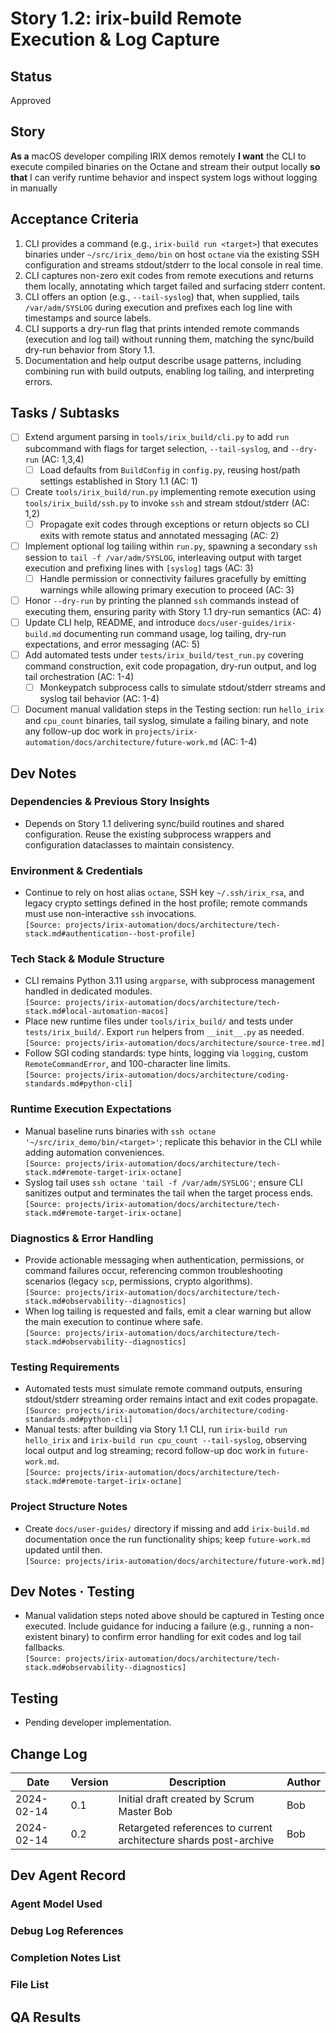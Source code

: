 # Story 1.2: irix-build Remote Execution & Log Capture

## Status
Approved

## Story
**As a** macOS developer compiling IRIX demos remotely
**I want** the CLI to execute compiled binaries on the Octane and stream their output locally
**so that** I can verify runtime behavior and inspect system logs without logging in manually

## Acceptance Criteria
1. CLI provides a command (e.g., `irix-build run <target>`) that executes binaries under `~/src/irix_demo/bin` on host `octane` via the existing SSH configuration and streams stdout/stderr to the local console in real time.
2. CLI captures non-zero exit codes from remote executions and returns them locally, annotating which target failed and surfacing stderr content.
3. CLI offers an option (e.g., `--tail-syslog`) that, when supplied, tails `/var/adm/SYSLOG` during execution and prefixes each log line with timestamps and source labels.
4. CLI supports a dry-run flag that prints intended remote commands (execution and log tail) without running them, matching the sync/build dry-run behavior from Story 1.1.
5. Documentation and help output describe usage patterns, including combining run with build outputs, enabling log tailing, and interpreting errors.

## Tasks / Subtasks
- [ ] Extend argument parsing in `tools/irix_build/cli.py` to add `run` subcommand with flags for target selection, `--tail-syslog`, and `--dry-run` (AC: 1,3,4)
  - [ ] Load defaults from `BuildConfig` in `config.py`, reusing host/path settings established in Story 1.1 (AC: 1)
- [ ] Create `tools/irix_build/run.py` implementing remote execution using `tools/irix_build/ssh.py` to invoke `ssh` and stream stdout/stderr (AC: 1,2)
  - [ ] Propagate exit codes through exceptions or return objects so CLI exits with remote status and annotated messaging (AC: 2)
- [ ] Implement optional log tailing within `run.py`, spawning a secondary `ssh` session to `tail -f /var/adm/SYSLOG`, interleaving output with target execution and prefixing lines with `[syslog]` tags (AC: 3)
  - [ ] Handle permission or connectivity failures gracefully by emitting warnings while allowing primary execution to proceed (AC: 3)
- [ ] Honor `--dry-run` by printing the planned `ssh` commands instead of executing them, ensuring parity with Story 1.1 dry-run semantics (AC: 4)
- [ ] Update CLI help, README, and introduce `docs/user-guides/irix-build.md` documenting run command usage, log tailing, dry-run expectations, and error messaging (AC: 5)
- [ ] Add automated tests under `tests/irix_build/test_run.py` covering command construction, exit code propagation, dry-run output, and log tail orchestration (AC: 1-4)
  - [ ] Monkeypatch subprocess calls to simulate stdout/stderr streams and syslog tail behavior (AC: 1-4)
- [ ] Document manual validation steps in the Testing section: run `hello_irix` and `cpu_count` binaries, tail syslog, simulate a failing binary, and note any follow-up doc work in `projects/irix-automation/docs/architecture/future-work.md` (AC: 1-4)

## Dev Notes
### Dependencies & Previous Story Insights
- Depends on Story 1.1 delivering sync/build routines and shared configuration. Reuse the existing subprocess wrappers and configuration dataclasses to maintain consistency.

### Environment & Credentials
- Continue to rely on host alias `octane`, SSH key `~/.ssh/irix_rsa`, and legacy crypto settings defined in the host profile; remote commands must use non-interactive `ssh` invocations.  
  `[Source: projects/irix-automation/docs/architecture/tech-stack.md#authentication--host-profile]`

### Tech Stack & Module Structure
- CLI remains Python 3.11 using `argparse`, with subprocess management handled in dedicated modules.  
  `[Source: projects/irix-automation/docs/architecture/tech-stack.md#local-automation-macos]`
- Place new runtime files under `tools/irix_build/` and tests under `tests/irix_build/`. Export `run` helpers from `__init__.py` as needed.  
  `[Source: projects/irix-automation/docs/architecture/source-tree.md]`
- Follow SGI coding standards: type hints, logging via `logging`, custom `RemoteCommandError`, and 100-character line limits.  
  `[Source: projects/irix-automation/docs/architecture/coding-standards.md#python-cli]`

### Runtime Execution Expectations
- Manual baseline runs binaries with `ssh octane '~/src/irix_demo/bin/<target>'`; replicate this behavior in the CLI while adding automation conveniences.  
  `[Source: projects/irix-automation/docs/architecture/tech-stack.md#remote-target-irix-octane]`
- Syslog tail uses `ssh octane 'tail -f /var/adm/SYSLOG'`; ensure CLI sanitizes output and terminates the tail when the target process ends.  
  `[Source: projects/irix-automation/docs/architecture/tech-stack.md#remote-target-irix-octane]`

### Diagnostics & Error Handling
- Provide actionable messaging when authentication, permissions, or command failures occur, referencing common troubleshooting scenarios (legacy `scp`, permissions, crypto algorithms).  
  `[Source: projects/irix-automation/docs/architecture/tech-stack.md#observability--diagnostics]`
- When log tailing is requested and fails, emit a clear warning but allow the main execution to continue where safe.  
  `[Source: projects/irix-automation/docs/architecture/tech-stack.md#observability--diagnostics]`

### Testing Requirements
- Automated tests must simulate remote command outputs, ensuring stdout/stderr streaming order remains intact and exit codes propagate.  
  `[Source: projects/irix-automation/docs/architecture/coding-standards.md#python-cli]`
- Manual tests: after building via Story 1.1 CLI, run `irix-build run hello_irix` and `irix-build run cpu_count --tail-syslog`, observing local output and log streaming; record follow-up doc work in `future-work.md`.  
  `[Source: projects/irix-automation/docs/architecture/tech-stack.md#remote-target-irix-octane]`

### Project Structure Notes
- Create `docs/user-guides/` directory if missing and add `irix-build.md` documentation once the run functionality ships; keep `future-work.md` updated until then.  
  `[Source: projects/irix-automation/docs/architecture/future-work.md]`

## Dev Notes · Testing
- Manual validation steps noted above should be captured in Testing once executed. Include guidance for inducing a failure (e.g., running a non-existent binary) to confirm error handling for exit codes and log tail fallbacks.  
  `[Source: projects/irix-automation/docs/architecture/tech-stack.md#observability--diagnostics]`

## Testing
- Pending developer implementation.

## Change Log
| Date       | Version | Description                                                       | Author |
|------------|---------|-------------------------------------------------------------------|--------|
| 2024-02-14 | 0.1     | Initial draft created by Scrum Master Bob                         | Bob    |
| 2024-02-14 | 0.2     | Retargeted references to current architecture shards post-archive | Bob    |

## Dev Agent Record
### Agent Model Used

### Debug Log References

### Completion Notes List

### File List

## QA Results

